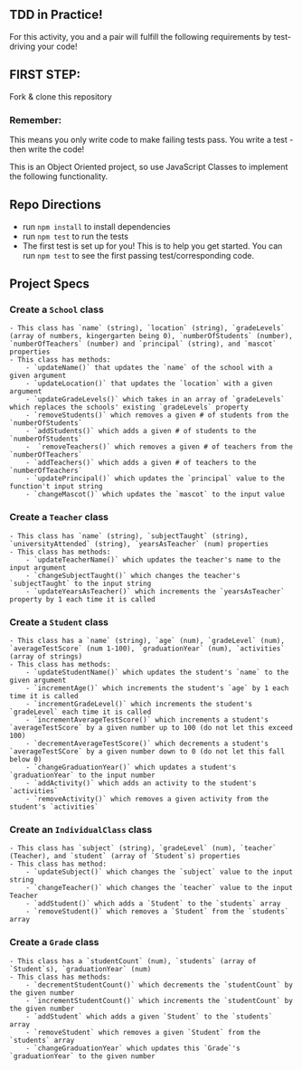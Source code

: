 ## TDD in Practice!

For this activity, you and a pair will fulfill the following requirements by test-driving your code!

## FIRST STEP:
Fork & clone this repository

### Remember:
This means you only write code to make failing tests pass. You write a test - then write the code!

This is an Object Oriented project, so use JavaScript Classes to implement the following functionality.


## Repo Directions
- run `npm install` to install dependencies
- run `npm test` to run the tests
- The first test is set up for you! This is to help you get started. You can run `npm test` to see the first passing test/corresponding code.


## Project Specs

### Create a `School` class
    - This class has `name` (string), `location` (string), `gradeLevels` (array of numbers, kingergarten being 0), `numberOfStudents` (number), `numberOfTeachers` (number) and `principal` (string), and `mascot` properties
    - This class has methods:
        - `updateName()` that updates the `name` of the school with a given argument
        - `updateLocation()` that updates the `location` with a given argument
        - `updateGradeLevels()` which takes in an array of `gradeLevels` which replaces the schools' existing `gradeLevels` property
        - `removeStudents()` which removes a given # of students from the `numberOfStudents`
        - `addStudents()` which adds a given # of students to the `numberOfStudents`
        -  `removeTeachers()` which removes a given # of teachers from the `numberOfTeachers`
        - `addTeachers()` which adds a given # of teachers to the `numberOfTeachers`
        - `updatePrincipal()` which updates the `principal` value to the function't input string
        - `changeMascot()` which updates the `mascot` to the input value


### Create a `Teacher` class
    - This class has `name` (string), `subjectTaught` (string), `universityAttended` (string), `yearsAsTeacher` (num) properties
    - This class has methods:
        - `updateTeacherName()` which updates the teacher's name to the input argument
        - `changeSubjectTaught()` which changes the teacher's `subjectTaught` to the input string
        - `updateYearsAsTeacher()` which increments the `yearsAsTeacher` property by 1 each time it is called


### Create a `Student` class
    - This class has a `name` (string), `age` (num), `gradeLevel` (num), `averageTestScore` (num 1-100), `graduationYear` (num), `activities` (array of strings)
    - This class has methods:
        - `updateStudentName()` which updates the student's `name` to the given argument
        - `incrementAge()` which increments the student's `age` by 1 each time it is called
        - `incrementGradeLevel()` which increments the student's `gradeLevel` each time it is called
        - `incrementAverageTestScore()` which increments a student's `averageTestScore` by a given number up to 100 (do not let this exceed 100)
        - `decrementAverageTestScore()` which decrements a student's `averageTestSCore` by a given number down to 0 (do not let this fall below 0)
        - `changeGraduationYear()` which updates a student's `graduationYear` to the input number
        - `addActivity()` which adds an activity to the student's `activities`
        - `removeActivity()` which removes a given activity from the student's `activities`


### Create an `IndividualClass` class
    - This class has `subject` (string), `gradeLevel` (num), `teacher` (Teacher), and `student` (array of `Student`s) properties
    - This class has method:
        - `updateSubject()` which changes the `subject` value to the input string
        - `changeTeacher()` which changes the `teacher` value to the input Teacher
        - `addStudent()` which adds a `Student` to the `students` array
        - `removeStudent()` which removes a `Student` from the `students` array


### Create a `Grade` class
    - This class has a `studentCount` (num), `students` (array of `Student`s), `graduationYear` (num)
    - This class has methods:
        - `decrementStudentCount()` which decrements the `studentCount` by the given number
        - `incrementStudentCount()` which increments the `studentCount` by the given number
        - `addStudent` which adds a given `Student` to the `students` array
        - `removeStudent` which removes a given `Student` from the `students` array
        - `changeGraduationYear` which updates this `Grade`'s `graduationYear` to the given number
